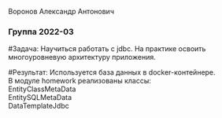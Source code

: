 Воронов Александр Антонович
### Группа 2022-03

#Задача:
Научиться работать с jdbc.
На практике освоить многоуровневую архитектуру приложения. 

#Результат:
Используется база данных в docker-контейнере.  
В модуле homework реализованы классы:  
EntityClassMetaData  
EntitySQLMetaData  
DataTemplateJdbc  

